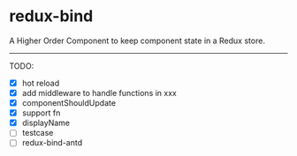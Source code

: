 # redux-bind

A Higher Order Component to keep component state in a Redux store.

---

TODO:

- [x] hot reload
- [x] add middleware to handle functions in xxx
- [x] componentShouldUpdate
- [x] support fn
- [x] displayName
- [ ] testcase
- [ ] redux-bind-antd
